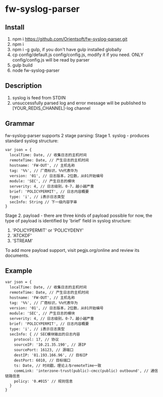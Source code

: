 # fw-syslog-parser  
Install  
-------  
1. npm i https://github.com/Orientsoft/fw-syslog-parser.git  
2. npm i
3. npm i -g gulp, if you don't have gulp installed globally
2. cp config/default.js config/config.js, modify it if you need. ONLY config/config.js will be read by parser  
3. gulp build  
4. node fw-syslog-parser  

Description  
-----------  
1. syslog is feed from STDIN  
2. unsuccessfully parsed log and error message will be published to [YOUR_REDIS_CHANNEL]-log channel  

Grammar
-------
fw-syslog-parser supports 2 stage parsing:
Stage 1. syslog - produces standard syslog structure:  
    
    var json = {
      localTime: Date, // 收集日志的主机时间
      remoteTime: Date, // 产生日志的主机时间
      hostname: 'FW-OUT', // 主机名称
      tag: '%%', // 厂商标识，%%代表华为
      version: '01', // 日志版本，2位数，从01开始编号
      module: 'SEC', // 产生日志的模块
      serverity: 4, // 日志级别，0-7，越小越严重
      brief: 'POLICYPERMIT', // 日志内容概要
      type: 'i', // i表示日志类型
      secInfo: String // 下一级内容字串
    }
Stage 2. payload - there are three kinds of payload possible for now, the type of payload is identified by 'brief' field in syslog structure:  
1. 'POLICYPERMIT' or 'POLICYDENY'  
2. 'ATCKDF'  
3. 'STREAM'  

To add more payload support, visit pegjs.org/online and review its documents.

Example
-------
    
    var json = {
      localTime: Date, // 收集日志的主机时间
      remoteTime: Date, // 产生日志的主机时间
      hostname: 'FW-OUT', // 主机名称
      tag: '%%', // 厂商标识，%%代表华为
      version: '01', // 日志版本，2位数，从01开始编号
      module: 'SEC', // 产生日志的模块
      serverity: 4, // 日志级别，0-7，越小越严重
      brief: 'POLICYPERMIT', // 日志内容概要
      type: 'i', // i表示日志类型
      secInfo: { // SEC模块输出的日志内容
        protocol: 17, // 协议
        sourceIP: '10.21.35.190', // 源IP
        sourcePort: 16123, // 源端口
        destIP: '81.193.166.96', // 目标IP
        destPort: 6010, // 目标端口
        ts: Date, // 时间戳，理论上与remoteTime一致
        commLink: 'interzone-trust(public)-cmcc(public) outbound', // 通信链路信息
        policy: '0.#015' // 规则信息
      }
    }

